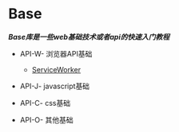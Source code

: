 # Base
***Base库是一些web基础技术或者api的快速入门教程***

- API-W- 浏览器API基础

  - [ServiceWorker](https://github.com/renzhaoz/Base/blob/master/API-W-ServiceWorker.md) 
- API-J- javascript基础
- API-C- css基础
- API-O- 其他基础
